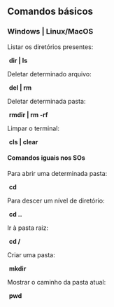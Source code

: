 ## Comandos básicos



### Windows        |       Linux/MacOS

Listar os diretórios presentes:

​                                **dir  |  ls**

Deletar determinado arquivo:

​                                **del  |  rm**

Deletar determinada pasta:

​                            **rmdir | rm -rf** 

Limpar o terminal:

​                                  **cls | clear**




#### Comandos iguais nos SOs


Para abrir uma determinada pasta:

​                                    **cd**

Para descer um nível de diretório:

​                                    **cd ..**

Ir à pasta raiz:

​                                    **cd /**

Criar uma pasta:

​                                  **mkdir**

Mostrar o caminho da pasta atual:

​                                   **pwd**
